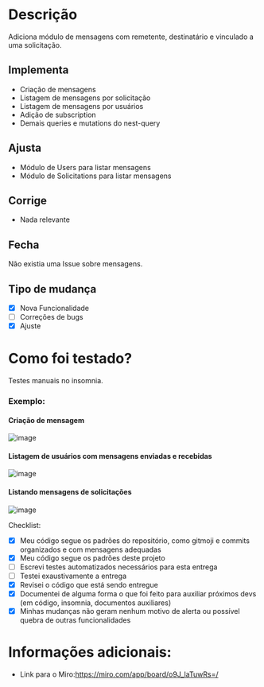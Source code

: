 # Descrição
Adiciona módulo de mensagens com remetente, destinatário e vinculado a uma solicitação.

## Implementa
- Criação de mensagens
- Listagem de mensagens por solicitação
- Listagem de mensagens por usuários
- Adição de subscription
- Demais queries e mutations do nest-query

## Ajusta
- Módulo de Users para listar mensagens
- Módulo de Solicitations para listar mensagens

## Corrige
- Nada relevante

## Fecha
Não existia uma Issue sobre mensagens.

## Tipo de mudança
- [x] Nova Funcionalidade
- [ ] Correções de bugs
- [x] Ajuste

# Como foi testado?
Testes manuais no insomnia.

### Exemplo:
#### Criação de mensagem
![image](/uploads/ac1555613c825bc53a30527392427c72/image.png)

#### Listagem de usuários com mensagens enviadas e recebidas
![image](/uploads/f8ea55b3ed3afb23514277605e241455/image.png)

#### Listando mensagens de solicitações
![image](/uploads/d6eda730e9a38cf1e31486ec7f9535be/image.png)


Checklist:
- [x] Meu código segue os padrões do repositório, como gitmoji e commits organizados e com mensagens adequadas
- [x] Meu código segue os padrões deste projeto
- [ ] Escrevi testes automatizados necessários para esta entrega
- [ ] Testei exaustivamente a entrega
- [x] Revisei o código que está sendo entregue
- [x] Documentei de alguma forma o que foi feito para auxiliar próximos devs (em código, insomnia, documentos auxiliares)
- [x] Minhas mudanças não geram nenhum motivo de alerta ou possível quebra de outras funcionalidades

# Informações adicionais:
- Link para o Miro:https://miro.com/app/board/o9J_laTuwRs=/
